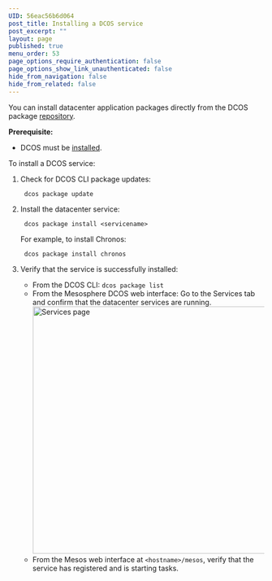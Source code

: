 ```yaml
---
UID: 56eac56b6d064
post_title: Installing a DCOS service
post_excerpt: ""
layout: page
published: true
menu_order: 53
page_options_require_authentication: false
page_options_show_link_unauthenticated: false
hide_from_navigation: false
hide_from_related: false
---
```

You can install datacenter application packages directly from the DCOS package [repository][1].

**Prerequisite:**

*   DCOS must be [installed][2].

To install a DCOS service:

1.  Check for DCOS CLI package updates:
    
         dcos package update
        

2.  Install the datacenter service:
    
         dcos package install <servicename>
        
    
    For example, to install Chronos:
    
         dcos package install chronos
        

3.  Verify that the service is successfully installed:
    
    *   From the DCOS CLI: `dcos package list`
    *   From the Mesosphere DCOS web interface: Go to the Services tab and confirm that the datacenter services are running. <a href="https://docs.mesosphere.com/wp-content/uploads/2015/12/services.png" rel="attachment wp-att-1126"><img src="https://docs.mesosphere.com/wp-content/uploads/2015/12/services-800x486.png" alt="Services page" width="800" height="486" class="alignnone size-large wp-image-1126" /></a>
    *   From the Mesos web interface at `<hostname>/mesos`, verify that the service has registered and is starting tasks.

 [1]: ../package-repo-overview/
 [2]: ../administering/installing/